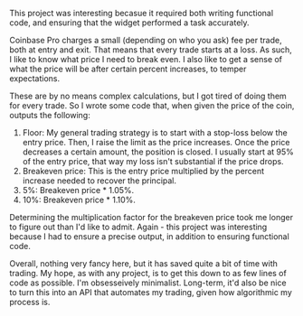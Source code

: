 This project was interesting becasue it required both writing functional code, and ensuring that the widget performed a task accurately.

Coinbase Pro charges a small (depending on who you ask) fee per trade, both at entry and exit. 
That means that every trade starts at a loss. As such, I like to know what price I need to break even. I also like to get a sense of what the price will be after certain percent increases, to temper expectations.

These are by no means complex calculations, but I got tired of doing them for every trade. So I wrote some code that, when given the price of the coin, outputs the following: 

1. Floor: My general trading strategy is to start with a stop-loss below the entry price. Then, I raise the limit as the price increases. Once the price decreases a certain amount, the position is closed. I usually start at 95% of the entry price, that way my loss isn't substantial if the price drops.
2. Breakeven price: This is the entry price multiplied by the percent increase needed to recover the principal.
3. 5%:  Breakeven price * 1.05%.
4. 10%:  Breakeven price * 1.10%. 

Determining the multiplication factor for the breakeven price took me longer to figure out than I'd like to admit. 
Again - this project was interesting because I had to ensure a precise output, in addition to ensuring functional code.

Overall, nothing very fancy here, but it has saved quite a bit of time with trading. 
My hope, as with any project, is to get this down to as few lines of code as possible. I'm obsesseively minimalist. Long-term, it'd also be nice to turn this into an API that automates my trading, given how algorithmic my process is.
